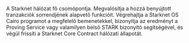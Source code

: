A Starknet hálózat fő csomópontja. Megvalósítja a hozzá benyújtott tranzakciók sorrendjének alapvető funkcióit. Végrehajtja a Starknet OS Cairo programot a megfelelő bemenetekkel, bizonyítja az eredményt a Proving Service vagy valamilyen belső STARK bizonyító segítségével, és végül frissíti a Starknet Core Contract hálózati állapotát.